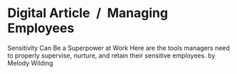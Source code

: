 # Digital Article / Managing Employees

Sensitivity Can Be a Superpower at Work Here are the tools managers need to properly supervise, nurture, and retain their sensitive employees. by Melody Wilding